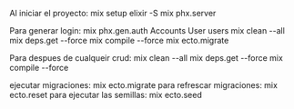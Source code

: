Al iniciar el proyecto:
mix setup
elixir -S mix phx.server

Para generar login:
mix phx.gen.auth Accounts User users
mix clean --all
mix deps.get --force
mix compile --force
mix ecto.migrate

Para despues de cualqueir crud:
mix clean --all
mix deps.get --force
mix compile --force


ejecutar migraciones:
mix ecto.migrate
para refrescar migraciones:
mix ecto.reset
para ejecutar las semillas:
mix ecto.seed
